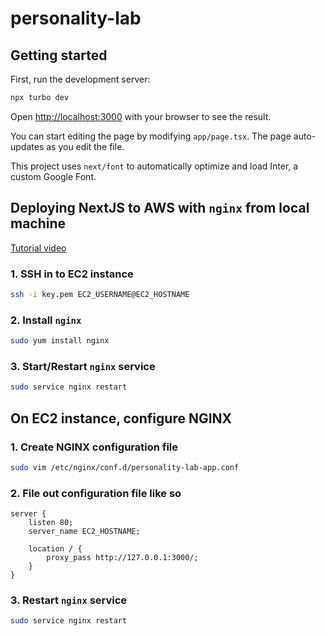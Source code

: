 # personality-lab

## Getting started

First, run the development server:

```zsh
npx turbo dev
```

Open <http://localhost:3000> with your browser to see the result.

You can start editing the page by modifying `app/page.tsx`. The page auto-updates as you edit the file.

This project uses `next/font` to automatically optimize and load Inter, a custom Google Font.

## Deploying NextJS to AWS with `nginx` from local machine

[Tutorial video](https://www.youtube.com/watch?v=IwWQG6lEdQQ)

### 1. SSH in to EC2 instance

<!-- 

EC2_USERNAME = ec2-user 
EC2_HOSTNAME = 52.54.185.71

-->

```zsh
ssh -i key.pem EC2_USERNAME@EC2_HOSTNAME
```

### 2. Install `nginx`

```zsh
sudo yum install nginx
```

### 3. Start/Restart `nginx` service

```zsh
sudo service nginx restart
```

## On EC2 instance, configure NGINX

### 1. Create NGINX configuration file

```zsh
sudo vim /etc/nginx/conf.d/personality-lab-app.conf
```

### 2. File out configuration file like so

```
server {
    listen 80;
    server_name EC2_HOSTNAME; 
  
    location / {
        proxy_pass http://127.0.0.1:3000/;
    }
}
```

### 3. Restart `nginx` service

```zsh
sudo service nginx restart
```


<!-- ## Manual Deployment of NextJS app to AWS EC2 instance

> NOTE: This is required because of something that broke the GitHub Actions automated deployment that was set up previously. -->